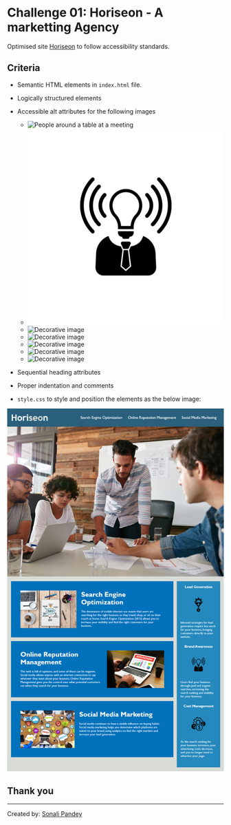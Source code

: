 # Challenge 01: Horiseon - A marketting Agency

Optimised site [Horiseon](https://sonali-pandey.github.io/Horiseon/) to follow accessibility standards.

## Criteria

* Semantic HTML elements in `index.html` file.

* Logically structured elements

* Accessible alt attributes for the following images

    * ![People around a table at a meeting](./assets/images/digital-marketing-meeting.jpg|200x)
    * ![Decorative image](./assets/images/brand-awareness.png)
    * ![Decorative image](./assets/images/cost-management.png=200x)
    * ![Decorative image](./assets/images/lead-generation.png=200x)
    * ![Decorative image](./assets/images/online-reputation-management.jpg=200x)
    * ![Decorative image](./assets/images/search-engine-optimization.jpg=200x)
    * ![Decorative image](./assets/images/social-media-marketting.jpg=200x)


* Sequential heading attributes

* Proper indentation and comments

* `style.css` to style and position the elements as the below image:


![A webpage with main header displaying marketting agency name and navigation links, hero section with a marketting meeting image, content of the site below the meeting picture and benefits for the customer at the right side of the content](./assets/images/Horiseon-mockup.png)


## Thank you
---
Created by: [Sonali Pandey](github.com/sonali-pandey)
